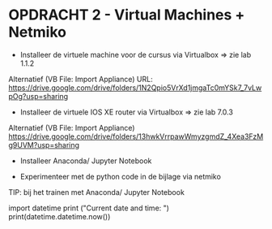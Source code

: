 # OPDRACHT 2 - Virtual Machines + Netmiko

- Installeer de virtuele machine voor de cursus via Virtualbox => zie lab 1.1.2

Alternatief  (VB File: Import Appliance) 
URL:  https://drive.google.com/drive/folders/1N2Qpio5VrXd1jmgaTc0mYSk7_7vLwpOg?usp=sharing

- Installeer de virtuele IOS XE router via Virtualbox  => zie lab 7.0.3

Alternatief  (VB File: Import Appliance)   
https://drive.google.com/drive/folders/13hwkVrrpawWmyzgmdZ_4Xea3FzMg9UVM?usp=sharing

- Installeer Anaconda/ Jupyter Notebook

- Experimenteer met  de python code in de bijlage via netmiko



TIP: bij het trainen met Anaconda/ Jupyter Notebook

import datetime
print ("Current date and time: ")
print(datetime.datetime.now())
